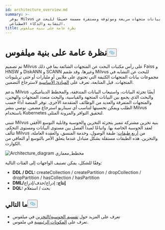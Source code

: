 ```yaml
---
id: architecture_overview.md
summary: >-
  يوفر Milvus قاعدة بيانات متجهات سريعة وموثوقة ومستقرة مصممة خصيصًا للبحث عن
  التشابه والذكاء الاصطناعي.
title: نظرة عامة على بنية ميلفوس
---
```

<h1 id="Milvus-Architecture-Overview" class="common-anchor-header">نظرة عامة على بنية ميلفوس<button data-href="#Milvus-Architecture-Overview" class="anchor-icon" translate="no">
      <svg translate="no"
        aria-hidden="true"
        focusable="false"
        height="20"
        version="1.1"
        viewBox="0 0 16 16"
        width="16"
      >
        <path
          fill="#0092E4"
          fill-rule="evenodd"
          d="M4 9h1v1H4c-1.5 0-3-1.69-3-3.5S2.55 3 4 3h4c1.45 0 3 1.69 3 3.5 0 1.41-.91 2.72-2 3.25V8.59c.58-.45 1-1.27 1-2.09C10 5.22 8.98 4 8 4H4c-.98 0-2 1.22-2 2.5S3 9 4 9zm9-3h-1v1h1c1 0 2 1.22 2 2.5S13.98 12 13 12H9c-.98 0-2-1.22-2-2.5 0-.83.42-1.64 1-2.09V6.25c-1.09.53-2 1.84-2 3.25C6 11.31 7.55 13 9 13h4c1.45 0 3-1.69 3-3.5S14.5 6 13 6z"
        ></path>
      </svg>
    </button></h1><p>تم تصميم Milvus على رأس مكتبات البحث عن المتجهات الشائعة بما في ذلك Faiss و HNSW و DiskANN و SCANN وغيرها، وقد صُمم Milvus للبحث عن التشابه في مجموعات بيانات المتجهات الكثيفة التي تحتوي على ملايين أو مليارات أو حتى تريليونات المتجهات. قبل المتابعة، تعرف على <a href="/docs/ar/glossary.md">المبادئ الأساسية</a> لاسترجاع التضمين.</p>
<p>يدعم Milvus أيضًا تجزئة البيانات، واستيعاب البيانات المتدفقة، والمخطط الديناميكي، والبحث الذي يجمع بين البيانات المتجهة والقياسية، والبحث متعدد المتجهات والهجين، والمتجهات المتفرقة والعديد من الوظائف المتقدمة الأخرى. توفر المنصة أداءً حسب الطلب ويمكن تحسينها لتناسب أي سيناريو استرجاع مضمن. نوصي بنشر Milvus باستخدام Kubernetes لتحقيق التوافر والمرونة المثلى.</p>
<p>تتبنى Milvus بنية تخزين مشتركة تتميز بتجزئة التخزين والحوسبة وقابلية التوسع الأفقي لعقد الحوسبة الخاصة بها. واتباعًا لمبدأ الفصل بين مستوى البيانات ومستوى التحكم، تتألف Milvus من <a href="/docs/ar/four_layers.md">أربع طبقات</a>: طبقة الوصول، وخدمة المنسق، والعقدة العاملة، والتخزين. هذه الطبقات مستقلة بشكل متبادل عندما يتعلق الأمر بالتوسع أو التعافي من الكوارث.</p>
<p>
  
   <span class="img-wrapper"> <img translate="no" src="/docs/v2.5.x/assets/milvus_architecture.png" alt="Architecture_diagram" class="doc-image" id="architecture_diagram" />
   </span> <span class="img-wrapper"> <span>مخطط_معماري</span> </span></p>
<p>وفقًا للشكل، يمكن تصنيف الواجهات إلى الفئات التالية:</p>
<ul>
<li><strong>DDL / DCL:</strong> createCollection / createPartition / dropCollection / dropPartition / hasCollection / hasPartition</li>
<li><strong>DML/إنتاج:</strong> إدراج/حذف/إدراج</li>
<li><strong>DQL:</strong> بحث / استعلام</li>
</ul>
<h2 id="Whats-next" class="common-anchor-header">ما التالي<button data-href="#Whats-next" class="anchor-icon" translate="no">
      <svg translate="no"
        aria-hidden="true"
        focusable="false"
        height="20"
        version="1.1"
        viewBox="0 0 16 16"
        width="16"
      >
        <path
          fill="#0092E4"
          fill-rule="evenodd"
          d="M4 9h1v1H4c-1.5 0-3-1.69-3-3.5S2.55 3 4 3h4c1.45 0 3 1.69 3 3.5 0 1.41-.91 2.72-2 3.25V8.59c.58-.45 1-1.27 1-2.09C10 5.22 8.98 4 8 4H4c-.98 0-2 1.22-2 2.5S3 9 4 9zm9-3h-1v1h1c1 0 2 1.22 2 2.5S13.98 12 13 12H9c-.98 0-2-1.22-2-2.5 0-.83.42-1.64 1-2.09V6.25c-1.09.53-2 1.84-2 3.25C6 11.31 7.55 13 9 13h4c1.45 0 3-1.69 3-3.5S14.5 6 13 6z"
        ></path>
      </svg>
    </button></h2><ul>
<li>تعرف على المزيد حول <a href="/docs/ar/four_layers.md">تقسيم الحوسبة/التخزين</a> في ميلفوس</li>
<li>تعرف على <a href="/docs/ar/main_components.md">المكونات الرئيسية</a> في ملفوس.</li>
</ul>
